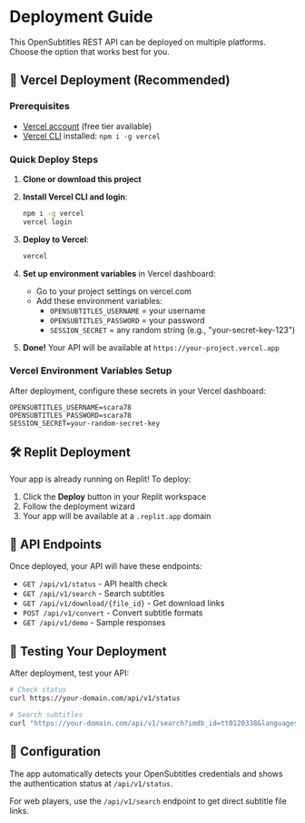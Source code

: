 # Deployment Guide

This OpenSubtitles REST API can be deployed on multiple platforms. Choose the option that works best for you.

## 🚀 Vercel Deployment (Recommended)

### Prerequisites
- [Vercel account](https://vercel.com) (free tier available)
- [Vercel CLI](https://vercel.com/cli) installed: `npm i -g vercel`

### Quick Deploy Steps

1. **Clone or download this project**
2. **Install Vercel CLI and login**:
   ```bash
   npm i -g vercel
   vercel login
   ```

3. **Deploy to Vercel**:
   ```bash
   vercel
   ```

4. **Set up environment variables** in Vercel dashboard:
   - Go to your project settings on vercel.com
   - Add these environment variables:
     - `OPENSUBTITLES_USERNAME` = your username
     - `OPENSUBTITLES_PASSWORD` = your password
     - `SESSION_SECRET` = any random string (e.g., "your-secret-key-123")

5. **Done!** Your API will be available at `https://your-project.vercel.app`

### Vercel Environment Variables Setup

After deployment, configure these secrets in your Vercel dashboard:

```
OPENSUBTITLES_USERNAME=scara78
OPENSUBTITLES_PASSWORD=scara78
SESSION_SECRET=your-random-secret-key
```

## 🛠️ Replit Deployment

Your app is already running on Replit! To deploy:

1. Click the **Deploy** button in your Replit workspace
2. Follow the deployment wizard
3. Your app will be available at a `.replit.app` domain

## 📝 API Endpoints

Once deployed, your API will have these endpoints:

- `GET /api/v1/status` - API health check
- `GET /api/v1/search` - Search subtitles
- `GET /api/v1/download/{file_id}` - Get download links
- `POST /api/v1/convert` - Convert subtitle formats
- `GET /api/v1/demo` - Sample responses

## 🔗 Testing Your Deployment

After deployment, test your API:

```bash
# Check status
curl https://your-domain.com/api/v1/status

# Search subtitles
curl "https://your-domain.com/api/v1/search?imdb_id=tt0120338&languages=en"
```

## 🔧 Configuration

The app automatically detects your OpenSubtitles credentials and shows the authentication status at `/api/v1/status`.

For web players, use the `/api/v1/search` endpoint to get direct subtitle file links.